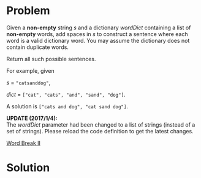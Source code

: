 
# Problem

Given a **non-empty** string _s_ and a dictionary _wordDict_ containing a list
of **non-empty** words, add spaces in _s_ to construct a sentence where each
word is a valid dictionary word. You may assume the dictionary does not
contain duplicate words.

Return all such possible sentences.

For example, given

_s_ = `"catsanddog"`,

_dict_ = `["cat", "cats", "and", "sand", "dog"]`.

A solution is `["cats and dog", "cat sand dog"]`.

**UPDATE (2017/1/4):**  
The _wordDict_ parameter had been changed to a list of strings (instead of a
set of strings). Please reload the code definition to get the latest changes.



[Word Break II](https://leetcode.com/problems/word-break-ii)

# Solution



